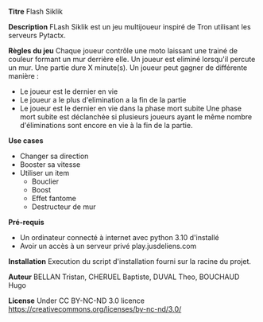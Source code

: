 **Titre**
Flash Siklik

**Description**
FLash Siklik est un jeu multijoueur inspiré de Tron utilisant les serveurs Pytactx.

**Règles du jeu**
Chaque joueur contrôle une moto laissant une trainé de couleur formant un mur derrière elle.
Un joueur est eliminé lorsqu'il percute un mur. Une partie dure X minute(s).
Un joueur peut gagner de différente manière :
- Le joueur est le dernier en vie
- Le joueur a le plus d'elimination a la fin de la partie
- Le joueur est le dernier en vie dans la phase mort subite
Une phase mort subite est déclanchée si plusieurs joueurs ayant le même nombre d'éliminations sont encore en vie à la fin de la partie.

**Use cases**
- Changer sa direction
- Booster sa vitesse
- Utiliser un item
    * Bouclier
    * Boost
    * Effet fantome
    * Destructeur de mur

**Pré-requis**
- Un ordinateur connecté à internet avec python 3.10 d'installé
- Avoir un accès à un serveur privé play.jusdeliens.com

**Installation**
Execution du script d'installation fourni sur la racine du projet.

**Auteur**
BELLAN Tristan, CHERUEL Baptiste, DUVAL Theo, BOUCHAUD Hugo

**License**
Under CC BY-NC-ND 3.0 licence
https://creativecommons.org/licenses/by-nc-nd/3.0/
